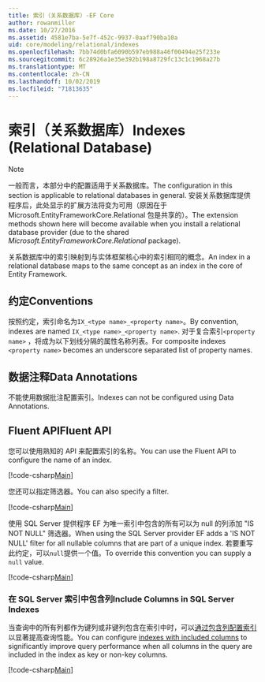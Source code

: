 ```yaml
---
title: 索引（关系数据库）-EF Core
author: rowanmiller
ms.date: 10/27/2016
ms.assetid: 4581e7ba-5e7f-452c-9937-0aaf790ba10a
uid: core/modeling/relational/indexes
ms.openlocfilehash: 7bb74d0bfa6090b597eb988a46f00494e25f233e
ms.sourcegitcommit: 6c28926a1e35e392b198a8729fc13c1c1968a27b
ms.translationtype: MT
ms.contentlocale: zh-CN
ms.lasthandoff: 10/02/2019
ms.locfileid: "71813635"
---
```

# <a name="indexes-relational-database"></a><span data-ttu-id="c0304-102">索引（关系数据库）</span><span class="sxs-lookup"><span data-stu-id="c0304-102">Indexes (Relational Database)</span></span>

> [!NOTE]  
> <span data-ttu-id="c0304-103">一般而言，本部分中的配置适用于关系数据库。</span><span class="sxs-lookup"><span data-stu-id="c0304-103">The configuration in this section is applicable to relational databases in general.</span></span> <span data-ttu-id="c0304-104">安装关系数据库提供程序后，此处显示的扩展方法将变为可用（原因在于 Microsoft.EntityFrameworkCore.Relational 包是共享的）。</span><span class="sxs-lookup"><span data-stu-id="c0304-104">The extension methods shown here will become available when you install a relational database provider (due to the shared *Microsoft.EntityFrameworkCore.Relational* package).</span></span>

<span data-ttu-id="c0304-105">关系数据库中的索引映射到与实体框架核心中的索引相同的概念。</span><span class="sxs-lookup"><span data-stu-id="c0304-105">An index in a relational database maps to the same concept as an index in the core of Entity Framework.</span></span>

## <a name="conventions"></a><span data-ttu-id="c0304-106">约定</span><span class="sxs-lookup"><span data-stu-id="c0304-106">Conventions</span></span>

<span data-ttu-id="c0304-107">按照约定，索引命名为`IX_<type name>_<property name>`。</span><span class="sxs-lookup"><span data-stu-id="c0304-107">By convention, indexes are named `IX_<type name>_<property name>`.</span></span> <span data-ttu-id="c0304-108">对于复合索引`<property name>` ，将成为以下划线分隔的属性名称列表。</span><span class="sxs-lookup"><span data-stu-id="c0304-108">For composite indexes `<property name>` becomes an underscore separated list of property names.</span></span>

## <a name="data-annotations"></a><span data-ttu-id="c0304-109">数据注释</span><span class="sxs-lookup"><span data-stu-id="c0304-109">Data Annotations</span></span>

<span data-ttu-id="c0304-110">不能使用数据批注配置索引。</span><span class="sxs-lookup"><span data-stu-id="c0304-110">Indexes can not be configured using Data Annotations.</span></span>

## <a name="fluent-api"></a><span data-ttu-id="c0304-111">Fluent API</span><span class="sxs-lookup"><span data-stu-id="c0304-111">Fluent API</span></span>

<span data-ttu-id="c0304-112">您可以使用熟知的 API 来配置索引的名称。</span><span class="sxs-lookup"><span data-stu-id="c0304-112">You can use the Fluent API to configure the name of an index.</span></span>

[!code-csharp[Main](../../../../samples/core/Modeling/FluentAPI/Relational/IndexName.cs?name=Model&highlight=9)]

<span data-ttu-id="c0304-113">您还可以指定筛选器。</span><span class="sxs-lookup"><span data-stu-id="c0304-113">You can also specify a filter.</span></span>

[!code-csharp[Main](../../../../samples/core/Modeling/FluentAPI/Relational/IndexFilter.cs?name=Model&highlight=9)]

<span data-ttu-id="c0304-114">使用 SQL Server 提供程序 EF 为唯一索引中包含的所有可以为 null 的列添加 "IS NOT NULL" 筛选器。</span><span class="sxs-lookup"><span data-stu-id="c0304-114">When using the SQL Server provider EF adds a 'IS NOT NULL' filter for all nullable columns that are part of a unique index.</span></span> <span data-ttu-id="c0304-115">若要重写此约定，可以`null`提供一个值。</span><span class="sxs-lookup"><span data-stu-id="c0304-115">To override this convention you can supply a `null` value.</span></span>

[!code-csharp[Main](../../../../samples/core/Modeling/FluentAPI/Relational/IndexNoFilter.cs?name=Model&highlight=10)]

### <a name="include-columns-in-sql-server-indexes"></a><span data-ttu-id="c0304-116">在 SQL Server 索引中包含列</span><span class="sxs-lookup"><span data-stu-id="c0304-116">Include Columns in SQL Server Indexes</span></span>

<span data-ttu-id="c0304-117">当查询中的所有列都作为键列或非键列包含在索引中时，可以[通过包含列配置索引](https://docs.microsoft.com/sql/relational-databases/indexes/create-indexes-with-included-columns)以显著提高查询性能。</span><span class="sxs-lookup"><span data-stu-id="c0304-117">You can configure [indexes with included columns](https://docs.microsoft.com/sql/relational-databases/indexes/create-indexes-with-included-columns) to significantly improve query performance when all columns in the query are included in the index as key or non-key columns.</span></span>

[!code-csharp[Main](../../../../samples/core/Modeling/FluentAPI/Relational/ForSqlServerHasIndex.cs?name=Model)]
